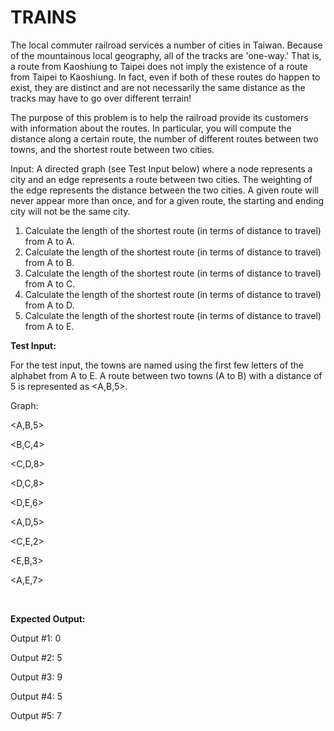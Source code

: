 TRAINS
==========

The local commuter railroad services a number of cities in Taiwan. Because of the
mountainous local geography, all of the tracks are 'one-way.' That is, a route from Kaoshiung to Taipei
does not imply the existence of a route from Taipei to Kaoshiung. In fact, even if both of these routes
do happen to exist, they are distinct and are not necessarily the same distance as the tracks may have
to go over different terrain!

The purpose of this problem is to help the railroad provide its customers with information about the
routes. In particular, you will compute the distance along a certain route, the number of different
routes between two towns, and the shortest route between two cities.

Input: A directed graph (see Test Input below) where a node represents a city and an edge represents
a route between two cities. The weighting of the edge represents the distance between the two
cities. A given route will never appear more than once, and for a given route, the starting and ending
city will not be the same city.

1. Calculate the length of the shortest route (in terms of distance to travel) from A to A.
2. Calculate the length of the shortest route (in terms of distance to travel) from A to B.
3. Calculate the length of the shortest route (in terms of distance to travel) from A to C.
4. Calculate the length of the shortest route (in terms of distance to travel) from A to D.
5. Calculate the length of the shortest route (in terms of distance to travel) from A to E.

**Test Input:**

For the test input, the towns are named using the first few letters of the
alphabet from A to E. A route between two towns (A to B) with a distance
of 5 is represented as <A,B,5>.

Graph:

<A,B,5>

<B,C,4>

<C,D,8>

<D,C,8>

<D,E,6>

<A,D,5>

<C,E,2>

<E,B,3>

<A,E,7>

<br>

**Expected Output:**

Output #1: 0

Output #2: 5

Output #3: 9

Output #4: 5

Output #5: 7

